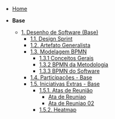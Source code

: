 <!-- docs/_sidebar.md -->

- [Home](/)

- **Base**
  - [1. Desenho de Software (Base)](Base/1.Base.md)
    - [1.1. Design Sprint](Base/1.1.DesignSprint.md)
    - [1.2. Artefato Generalista](Base/1.2.ArtefatoGeneralista.md)
      <!-- Apagar estes comentários, o grupo 2 já fez automático -->
      <!-- * [Introdução](Base/1.2.ArtefatoGeneralista.md#_1-introdução)
      * [Metodologia](Base/1.2.ArtefatoGeneralista.md#_2-metodologia)
      * [Artefatos Generalistas Unificados](Base/1.2.ArtefatoGeneralista.md#_3-artefatos-generalistas-unificados)
      * [Contribuições Individuais](Base/1.2.ArtefatoGeneralista.md#_4-contribuições-individuais) -->
    - [1.3. Modelagem BPMN](Base/ModelagemBPMN/1.3.ModelagemBPMN.md)
      - [1.3.1 Conceitos Gerais](Base/ModelagemBPMN/1.3.1.ModelagemBPMN.md)
      - [1.3.2 BPMN da Metodologia](Base/ModelagemBPMN/1.3.2.ModelagemBPMN.md)
      - [1.3.3 BPMN do Software](Base/ModelagemBPMN/1.3.3.ModelagemBPMN.md)
    - [1.4. Participações - Base](Base/1.4.ParticipacoesBase.md)
    - [1.5. Iniciativas Extras - Base](Base/1.5.IniciativasExtras.md)
      - [1.5.1. Atas de Reunião](Base/Atas.md)
        - [Ata de Reuniao](Base/Atas/Atas.md)
        - [Ata de Reuniao 02](Base/Atas/Atas01.md) 
      - [1.5.2. Heatmap](Base/heatmap.md)

